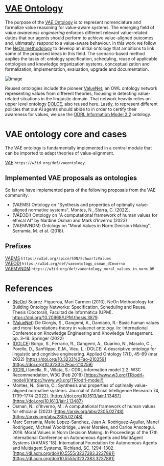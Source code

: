 [VAE Ontology](https://w3id.org/def/vaeontology)
===================

The purpose of the [VAE Ontology](https://w3id.org/def/vaeontology) is to represent nomenclature and formalize value reasoning for value-aware systems. The emerging field of *value awareness engineering* enforces different relevant value-related duties that our agents should perform to achieve value-aligned outcomes and, ultimately, respond to a value-aware behaviour. In this work we follow the [NeOn methodology](https://oeg.fi.upm.es/index.php/en/methodologies/59-neon-methodology/index.html) to develop an initial ontology that ambitions to link some of the proposed ideas in this field. The scenario-based method applies the tasks of: ontology specification, scheduling, reuse of applicable ontologies and knowledge organization systems, conceptualization and formalization, implementation, evaluation, upgrade and documentation.

![image](https://github.com/andresh26-uam/vae-ontology/blob/main/diagrams/diagram_vaeontology_ADHOC_White.png)

Reused ontologies include the pioneer [ValueNet](https://github.com/StenDoipanni/ValueNet), an OWL ontology network representing values from different theories, focusing in detecting value-related situations in the linguistic domain. That network heavily relies on upper level ontology [DOLCE](https://doi.org/10.3233%2Fao-210259), also reused here. Lastly, to represent different policies that our AI agents should abide to in order to certify their awareness for values, we use the [ODRL Information Model 2.2](https://www.w3.org/TR/odrl-model/) ontology.

# VAE ontology core and cases
The VAE ontology is fundamentally implemented in a central module that can be imported to adapt theories of value-alignment.

[VAE](https://w3id.org/def/vaeontology) ``https://w3id.org/def/vaeontology`` <br/>

## Implemented VAE proposals as ontologies

So far we have implemented parts of the following proposals from the VAE community:
- (VAEMS) Ontology on "Synthesis and properties of optimally value-aligned normative systems", Montes, N., Sierra, C. (2022).
- (VAEODI) Ontology on "A computational framework of human values for ethical AI" by Nardine Osman and Mark d’Inverno (2023)
- (VAEMVNDM) Ontology on "Moral Values in Norm Decision Making", Serramia, M. et al. (2018).

## Prefixes
[VAEMS](https://w3id.org/def/vaeontology_montes_sierra) ``https://w3id.org/spice/SON/SchwartzValues`` <br/>
[VAEODI](https://w3id.org/def/vaeontology_osman_dInverno) ``https://w3id.org/def/vaeontology_osman_dInverno`` <br/>
[VAEMVNDM](https://w3id.org/def/vaeontology_moral_values_in_norm_DM) ``https://w3id.org/def/vaeontology_moral_values_in_norm_DM`` <br/>

# References
- ([NeOn](https://oeg.fi.upm.es/index.php/en/methodologies/59-neon-methodology/index.html)) Suárez-Figueroa, Mari Carmen (2010). NeOn Methodology for Building Ontology Networks: Specification, Scheduling and Reuse. Thesis (Doctoral), Facultad de Informática (UPM). https://doi.org/10.20868/UPM.thesis.3879.
- ([ValueNet](https://github.com/StenDoipanni/ValueNet)) De Giorgis, S., Gangemi, A., Damiano, R.: Basic human values and moral foundations theory in valuenet ontology. In: International Conference on Knowledge Engineering and Knowledge Management. pp. 3–18. Springer (2022)
- ([DOLCE](https://doi.org/10.3233%2Fao-210259)) Borgo, S., Ferrario, R., Gangemi, A., Guarino, N., Masolo, C., Porello, D., Sanfilippo, E.M., Vieu, L.: DOLCE: A descriptive ontology for linguistic and cognitive engineering. Applied Ontology 17(1), 45–69 (mar 2022) [https://doi.org/10.3233%2Fao-210259](https://doi.org/10.3233%2Fao-210259)
- ([ODRL](https://www.w3.org/TR/odrl-model/)) Ianella, R., Villata, S.: ODRL information model 2.2. W3C Recommendation, W3C (Feb 2018) [https://www.w3.org/TR/odrl-model/](https://www.w3.org/TR/odrl-model/)
- Montes, N., Sierra, C.: Synthesis and properties of optimally value-aligned normative systems. Journal of Artificial Intelligence Research 74, 1739–1774 (2022). [https://doi.org/10.1613/jair.1.13487](https://doi.org/10.1613/jair.1.13487)
- Osman, N., d’Inverno, M.: A computational framework of human values for ethical ai (2023) [https://arxiv.org/abs/2305.02748](https://arxiv.org/abs/2305.02748)
- Marc Serramia, Maite Lopez-Sanchez, Juan A. Rodriguez-Aguilar, Manel Rodriguez, Michael Wooldridge, Javier Morales, and Carlos Ansotegui. 2018. Moral Values in Norm Decision Making. In Proceedings of the 17th International Conference on Autonomous Agents and MultiAgent Systems (AAMAS '18). International Foundation for Autonomous Agents and Multiagent Systems, Richland, SC, 1294–1302. [https://dl.acm.org/doi/10.5555/3237383.3237891](https://dl.acm.org/doi/10.5555/3237383.3237891)

